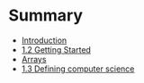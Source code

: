 # Summary

* [Introduction](README.md)
* [1.2 Getting Started](12_getting_started.md)
* [Arrays](chapter1.md)
* [1.3 Defining computer science](13_defining_computer_science.md)

